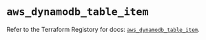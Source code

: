 # `aws_dynamodb_table_item`

Refer to the Terraform Registory for docs: [`aws_dynamodb_table_item`](https://www.terraform.io/docs/providers/aws/r/dynamodb_table_item).
